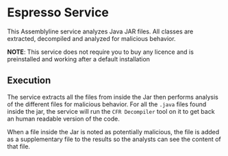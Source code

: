 # Espresso Service

This Assemblyline service analyzes Java JAR files. All classes are extracted,
decompiled and analyzed for malicious behavior.

**NOTE**: This service does not require you to buy any licence and is preinstalled and
working after a default installation

## Execution

The service extracts all the files from inside the Jar then performs analysis of the different
files for malicious behavior. For all the `.java` files found inside the jar, the service will
run the `CFR Decompiler` tool on it to get back an human readable version of the code.

When a file inside the Jar is noted as potentially malicious, the file is added as a supplementary file
to the results so the analysts can see the content of that file.


